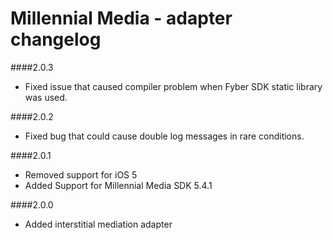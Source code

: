 # Millennial Media - adapter changelog

####2.0.3

- Fixed issue that caused compiler problem when Fyber SDK static library was used.

####2.0.2

- Fixed bug that could cause double log messages in rare conditions.

####2.0.1

- Removed support for iOS 5
- Added Support for Millennial Media SDK 5.4.1

####2.0.0

- Added interstitial mediation adapter